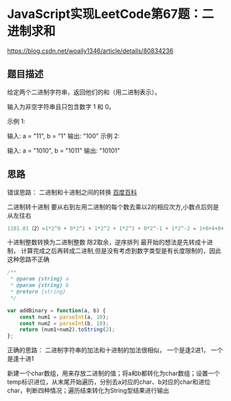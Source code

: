 # JavaScript实现LeetCode第67题：二进制求和
https://blog.csdn.net/woaily1346/article/details/80834236
## 题目描述
给定两个二进制字符串，返回他们的和（用二进制表示）。

输入为非空字符串且只包含数字 1 和 0。

示例 1:

输入: a = "11", b = "1"
输出: "100"
示例 2:

输入: a = "1010", b = "1011"
输出: "10101"
## 思路
错误思路：
二进制和十进制之间的转换
[百度百科](https://baike.baidu.com/item/%E5%8D%81%E8%BF%9B%E5%88%B6%E8%BD%AC%E4%BA%8C%E8%BF%9B%E5%88%B6/393189)

二进制转十进制
要从右到左用二进制的每个数去乘以2的相应次方,小数点后则是从左往右
```js
1101.01（2）=1*2^0 + 0*2^1 + 1*2^2 + 1*2^3 + 0*2^-1 + 1*2^-2 = 1+0+4+8+0+0.25 = 13.25
```
十进制整数转换为二进制整数
除2取余，逆序排列
最开始的想法是先转成十进制， 计算完成之后再转成二进制,但是没有考虑到数字类型是有长度限制的，因此这种思路不正确
```js
/**
 * @param {string} a
 * @param {string} b
 * @return {string}
 */

var addBinary = function(a, b) {
    const num1 = parseInt(a, 10);
    const num2 = parseInt(b, 10);
    return (num1+num2).toString(2);
};
```

正确的思路：
二进制字符串的加法和十进制的加法很相似， 一个是逢2进1， 一个是逢十进1

新建一个char数组，用来存放二进制的值；将a和b都转化为char数组；设置一个temp标识进位，从末尾开始遍历，分别去a对应的char、b对应的char和进位char，判断四种情况；遍历结束转化为String型结果进行输出